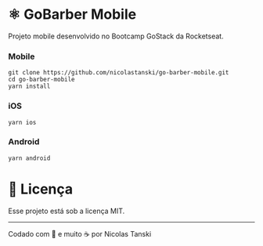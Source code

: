 # ⚛️ GoBarber Mobile
Projeto mobile desenvolvido no Bootcamp GoStack da Rocketseat.

### Mobile
```
git clone https://github.com/nicolastanski/go-barber-mobile.git
cd go-barber-mobile
yarn install
```

### iOS
```
yarn ios
````

### Android
```
yarn android
````

# 📝 Licença

Esse projeto está sob a licença MIT.

---
Codado com 💙 e muito ☕️ por Nicolas Tanski
